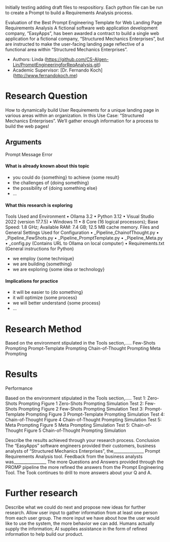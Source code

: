 Initially testing adding draft files to respositiory.
Each python file can be run to create a Prompt to build a Requirements Analysis process.
 
Evaluation of the Best Prompt Engineering Template for Web Landing Page Requirements Analysis
A fictional software web application development company, “EasyApps”, has been awarded a contract to build a single web application for a fictional company, “Structured Mechanics Enterprises”,  but are instructed to make the user-facing landing page reflective of a functional area within “Structured Mechanics Enterprises”.
* Authors: Linda (https://github.com/CS-AIgen-Lin/PromptEngineeringforReqAnalysis.git)
* Academic Supervisor: [Dr. Fernando Koch] (http://www.fernandokoch.me)

# Research Question 
How to dynamically build User Requirements for a unique landing page in various areas within an organization. In this Use Case: “Structured Mechanics Enterprises”.
We’ll gather enough information for a process to build the web pages!
## Arguments
Prompt
Message
Error

#### What is already known about this topic

* you could do {something} to achieve {some result}
* the challenges of {doing something}
* the possibility of {doing something else}
* ...

#### What this research is exploring

Tools Used and Environment
•	Ollama 3.2
•	Python 3.12
•	Visual Studio 2022 (version 17.7.5)
•	Windows 11
•	8 Core (16 logical processors); Base Speed: 1.8 GHz; Available RAM: 7.4 GB; 12.5 MB cache memory.
Files and General Settings Used for Configuration
•	_Pipeline_ChainofThought.py 
•	_Pipeline_FewShots.py
•	_Pipeline_PromptTemplate.py
•	_Pipeline_Meta.py
•	_config.py (Contains URL to Ollama on local computer)
•	Requirements.txt (General instructions for Python)

* we employ {some technique}
* we are building {something}
* we are exploring {some idea or technology}

#### Implications for practice


* it will be easier to {do something}
* it will optimize {some process}
* we will better understand {some process}
* ...

# Research Method
Based on the environment stipulated in the Tools section,…..
Few-Shots Prompting
Prompt-Template Prompting
Chain-of-Thought Prompting
Meta Prompting

# Results

Performance

Based on the environment stipulated in the Tools section,…..
Test 1: Zero-Shots Prompting
Figure 1
Zero-Shots Prompting Simulation
Test 2: Few-Shots Prompting
Figure 2
Few-Shots Prompting Simulation 
Test 3: Prompt-Template Prompting
Figure 3
Prompt-Template Prompting Simulation
 Test 4: Chain-of-Thought
Figure 4
Chain-of-Thought Prompting Simulation
Test 5: Meta Prompting
Figure 5
Meta Prompting Simulation
Test 5: Chain-of-Thought
Figure 5
Chain-of-Thought Prompting Simulation

Describe the results achieved through your research process.
Conclusion
The “EasyApps” software engineers provided their customers,  business analysts of “Structured Mechanics Enterprises”,  the_______________ Prompt Requirements Analysis tool.
Feedback from the business analysts was________________
The more Questions and Answers provided through the PROMP pipeline the more refined the answers from the Prompt Engineering Tool. The Took continues to drill to more answers about your Q and A.

# Further research

Describe what we could do next and propose new ideas for further research.
Allow user input to gather information from at least one person from each user group. The more input we have about how the user would like to use the system, the more behavior we can add. Humans actually supply the information; AI supplies assistance in the form of refined information to help build our product.
